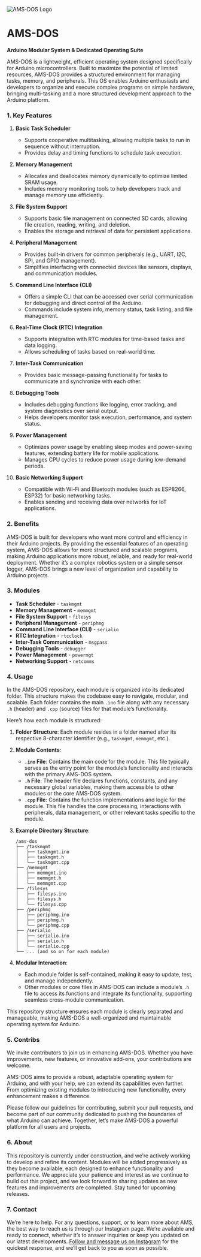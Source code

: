 ![AMS-DOS Logo](https://nsfnetserver.com/usr/ams/public/ams-dos/assets/hd/1024x0768.png)

# AMS-DOS

**Arduino Modular System & Dedicated Operating Suite**

AMS-DOS is a lightweight, efficient operating system designed specifically for Arduino microcontrollers. Built to maximize the potential of limited resources, AMS-DOS provides a structured environment for managing tasks, memory, and peripherals. This OS enables Arduino enthusiasts and developers to organize and execute complex programs on simple hardware, bringing multi-tasking and a more structured development approach to the Arduino platform.

### 1. Key Features

1. **Basic Task Scheduler**  
   - Supports cooperative multitasking, allowing multiple tasks to run in sequence without interruption.
   - Provides delay and timing functions to schedule task execution.

2. **Memory Management**  
   - Allocates and deallocates memory dynamically to optimize limited SRAM usage.
   - Includes memory monitoring tools to help developers track and manage memory use efficiently.

3. **File System Support**  
   - Supports basic file management on connected SD cards, allowing file creation, reading, writing, and deletion.
   - Enables the storage and retrieval of data for persistent applications.

4. **Peripheral Management**  
   - Provides built-in drivers for common peripherals (e.g., UART, I2C, SPI, and GPIO management).
   - Simplifies interfacing with connected devices like sensors, displays, and communication modules.

5. **Command Line Interface (CLI)**  
   - Offers a simple CLI that can be accessed over serial communication for debugging and direct control of the Arduino.
   - Commands include system info, memory status, task listing, and file management.

6. **Real-Time Clock (RTC) Integration**  
   - Supports integration with RTC modules for time-based tasks and data logging.
   - Allows scheduling of tasks based on real-world time.

7. **Inter-Task Communication**  
   - Provides basic message-passing functionality for tasks to communicate and synchronize with each other.

8. **Debugging Tools**  
   - Includes debugging functions like logging, error tracking, and system diagnostics over serial output.
   - Helps developers monitor task execution, performance, and system status.

9. **Power Management**  
   - Optimizes power usage by enabling sleep modes and power-saving features, extending battery life for mobile applications.
   - Manages CPU cycles to reduce power usage during low-demand periods.

10. **Basic Networking Support**  
    - Compatible with Wi-Fi and Bluetooth modules (such as ESP8266, ESP32) for basic networking tasks.
    - Enables sending and receiving data over networks for IoT applications.

### 2. Benefits

AMS-DOS is built for developers who want more control and efficiency in their Arduino projects.
By providing the essential features of an operating system, AMS-DOS allows for more structured and scalable programs, making Arduino applications more robust, reliable, and ready for real-world deployment.
Whether it’s a complex robotics system or a simple sensor logger, AMS-DOS brings a new level of organization and capability to Arduino projects.

### 3. Modules

- **Task Scheduler** - `taskmgmt`
- **Memory Management** - `memmgmt`
- **File System Support** - `filesys`
- **Peripheral Management** - `periphmg`
- **Command Line Interface (CLI)** - `serialio`
- **RTC Integration** - `rtcclock`
- **Inter-Task Communication** - `msgpass`
- **Debugging Tools** - `debugger`
- **Power Management** - `powermgt`
- **Networking Support** - `netcomms`

### 4. Usage

In the AMS-DOS repository, each module is organized into its dedicated folder. This structure makes the codebase easy to navigate, modular, and scalable. Each folder contains the main `.ino` file along with any necessary `.h` (header) and `.cpp` (source) files for that module’s functionality.

Here’s how each module is structured:

1. **Folder Structure**: Each module resides in a folder named after its respective 8-character identifier (e.g., `taskmgmt`, `memmgmt`, etc.).

2. **Module Contents**:
   - **`.ino` File**: Contains the main code for the module. This file typically serves as the entry point for the module’s functionality and interacts with the primary AMS-DOS system.
   - **`.h` File**: The header file declares functions, constants, and any necessary global variables, making them accessible to other modules or the core AMS-DOS system.
   - **`.cpp` File**: Contains the function implementations and logic for the module. This file handles the core processing, interactions with peripherals, data management, or other relevant tasks specific to the module.

3. **Example Directory Structure**:

   ```
   /ams-dos
   ├── /taskmgmt
   │   ├── taskmgmt.ino
   │   ├── taskmgmt.h
   │   └── taskmgmt.cpp
   ├── /memmgmt
   │   ├── memmgmt.ino
   │   ├── memmgmt.h
   │   └── memmgmt.cpp
   ├── /filesys
   │   ├── filesys.ino
   │   ├── filesys.h
   │   └── filesys.cpp
   ├── /periphmg
   │   ├── periphmg.ino
   │   ├── periphmg.h
   │   └── periphmg.cpp
   ├── /serialio
   │   ├── serialio.ino
   │   ├── serialio.h
   │   └── serialio.cpp
   └── ... (and so on for each module)
   ```

4. **Modular Interaction**:
   - Each module folder is self-contained, making it easy to update, test, and manage independently.
   - Other modules or core files in AMS-DOS can include a module’s `.h` file to access its functions and integrate its functionality, supporting seamless cross-module communication.

This repository structure ensures each module is clearly separated and manageable, making AMS-DOS a well-organized and maintainable operating system for Arduino.

### 5. Contribs

We invite contributors to join us in enhancing AMS-DOS.
Whether you have improvements, new features, or innovative add-ons, your contributions are welcome.

AMS-DOS aims to provide a robust, adaptable operating system for Arduino, and with your help, we can extend its capabilities even further.
From optimizing existing modules to introducing new functionality, every enhancement makes a difference.

Please follow our guidelines for contributing, submit your pull requests, and become part of our community dedicated to pushing the boundaries of what Arduino can achieve.
Together, let’s make AMS-DOS a powerful platform for all users and projects.

### 6. About

This repository is currently under construction, and we’re actively working to develop and refine its content. Modules will be added progressively as they become available, each designed to enhance functionality and performance. We appreciate your patience and interest as we continue to build out this project, and we look forward to sharing updates as new features and improvements are completed. Stay tuned for upcoming releases.

### 7. Contact

We’re here to help. For any questions, support, or to learn more about AMS, the best way to reach us is through our Instagram page. We’re available and ready to connect, whether it’s to answer inquiries or keep you updated on our latest developments. [Follow and message us on Instagram](https://instagr.am/houseamselem) for the quickest response, and we’ll get back to you as soon as possible.

